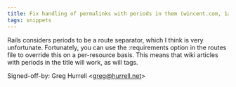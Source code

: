```yaml
---
title: Fix handling of permalinks with periods in them (wincent.com, 1a848c1)
tags: snippets
---
```


Rails considers periods to be a route separator, which I think is very unfortunate. Fortunately, you can use the :requirements option in the routes file to override this on a per-resource basis. This means that wiki articles with periods in the title will work, as will tags.

Signed-off-by: Greg Hurrell &lt;greg@hurrell.net&gt;
